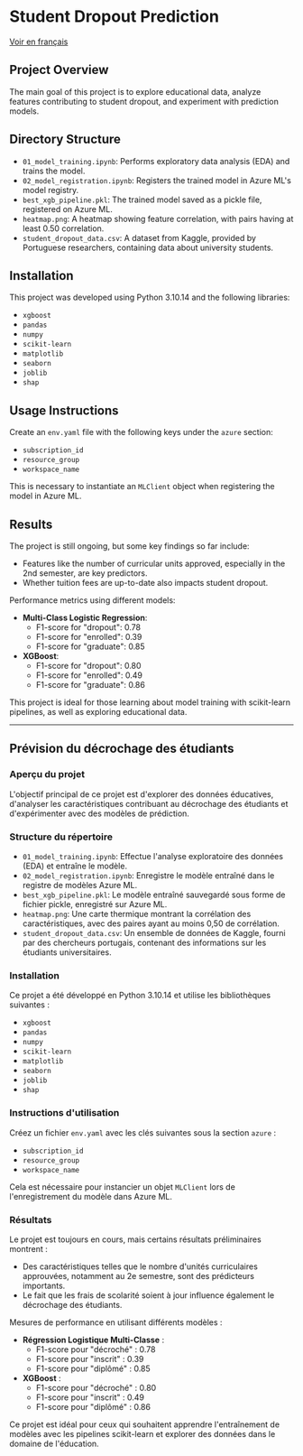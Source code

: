# Student Dropout Prediction
[Voir en français](#prévision-du-décrochage-des-étudiants)

## Project Overview
The main goal of this project is to explore educational data, analyze features contributing to student dropout, and experiment with prediction models.

## Directory Structure
- `01_model_training.ipynb`: Performs exploratory data analysis (EDA) and trains the model.
- `02_model_registration.ipynb`: Registers the trained model in Azure ML's model registry.
- `best_xgb_pipeline.pkl`: The trained model saved as a pickle file, registered on Azure ML.
- `heatmap.png`: A heatmap showing feature correlation, with pairs having at least 0.50 correlation.
- `student_dropout_data.csv`: A dataset from Kaggle, provided by Portuguese researchers, containing data about university students.

## Installation
This project was developed using Python 3.10.14 and the following libraries:
- `xgboost`
- `pandas`
- `numpy`
- `scikit-learn`
- `matplotlib`
- `seaborn`
- `joblib`
- `shap`

## Usage Instructions
Create an `env.yaml` file with the following keys under the `azure` section:
- `subscription_id`
- `resource_group`
- `workspace_name`

This is necessary to instantiate an `MLClient` object when registering the model in Azure ML.

## Results
The project is still ongoing, but some key findings so far include:
- Features like the number of curricular units approved, especially in the 2nd semester, are key predictors.
- Whether tuition fees are up-to-date also impacts student dropout.

Performance metrics using different models:
- **Multi-Class Logistic Regression**:
  - F1-score for "dropout": 0.78
  - F1-score for "enrolled": 0.39
  - F1-score for "graduate": 0.85
- **XGBoost**:
  - F1-score for "dropout": 0.80
  - F1-score for "enrolled": 0.49
  - F1-score for "graduate": 0.86

This project is ideal for those learning about model training with scikit-learn pipelines, as well as exploring educational data.

---

## Prévision du décrochage des étudiants

### Aperçu du projet
L'objectif principal de ce projet est d'explorer des données éducatives, d'analyser les caractéristiques contribuant au décrochage des étudiants et d'expérimenter avec des modèles de prédiction.

### Structure du répertoire
- `01_model_training.ipynb`: Effectue l'analyse exploratoire des données (EDA) et entraîne le modèle.
- `02_model_registration.ipynb`: Enregistre le modèle entraîné dans le registre de modèles Azure ML.
- `best_xgb_pipeline.pkl`: Le modèle entraîné sauvegardé sous forme de fichier pickle, enregistré sur Azure ML.
- `heatmap.png`: Une carte thermique montrant la corrélation des caractéristiques, avec des paires ayant au moins 0,50 de corrélation.
- `student_dropout_data.csv`: Un ensemble de données de Kaggle, fourni par des chercheurs portugais, contenant des informations sur les étudiants universitaires.

### Installation
Ce projet a été développé en Python 3.10.14 et utilise les bibliothèques suivantes :
- `xgboost`
- `pandas`
- `numpy`
- `scikit-learn`
- `matplotlib`
- `seaborn`
- `joblib`
- `shap`

### Instructions d'utilisation
Créez un fichier `env.yaml` avec les clés suivantes sous la section `azure` :
- `subscription_id`
- `resource_group`
- `workspace_name`

Cela est nécessaire pour instancier un objet `MLClient` lors de l'enregistrement du modèle dans Azure ML.

### Résultats
Le projet est toujours en cours, mais certains résultats préliminaires montrent :
- Des caractéristiques telles que le nombre d'unités curriculaires approuvées, notamment au 2e semestre, sont des prédicteurs importants.
- Le fait que les frais de scolarité soient à jour influence également le décrochage des étudiants.

Mesures de performance en utilisant différents modèles :
- **Régression Logistique Multi-Classe** :
  - F1-score pour "décroché" : 0.78
  - F1-score pour "inscrit" : 0.39
  - F1-score pour "diplômé" : 0.85
- **XGBoost** :
  - F1-score pour "décroché" : 0.80
  - F1-score pour "inscrit" : 0.49
  - F1-score pour "diplômé" : 0.86

Ce projet est idéal pour ceux qui souhaitent apprendre l'entraînement de modèles avec les pipelines scikit-learn et explorer des données dans le domaine de l'éducation.
